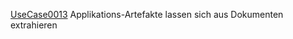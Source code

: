 [UseCase0013](https://github.com/DomainDrivenArchitecture/ddaRequirement/blob/master/de/requirements/UseCase0013.md)  Applikations-Artefakte lassen sich aus Dokumenten extrahieren